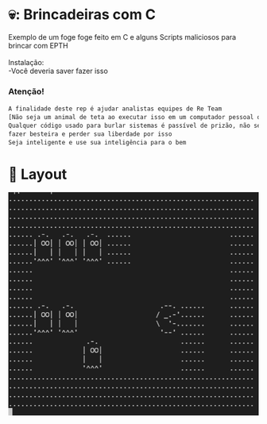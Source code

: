 # 💀: Brincadeiras com C
Exemplo de um foge foge feito em C e alguns Scripts maliciosos para brincar com EPTH
<br>
<br>
Instalação:
<br>
-Você deveria saver fazer isso
### Atenção!

```bash
A finalidade deste rep é ajudar analistas equipes de Re Team
[Não seja um animal de teta ao executar isso em um computador pessoal ou de empresa]
Qualquer código usado para burlar sistemas é passível de prizão, não seja um tolo em querer 
fazer besteira e perder sua liberdade por isso
Seja inteligente e use sua inteligência para o bem
```

# :art: Layout

![alt text](https://github.com/LuanMattos/c/blob/main/imagens/fogefoge.png "Screenshot 1")


